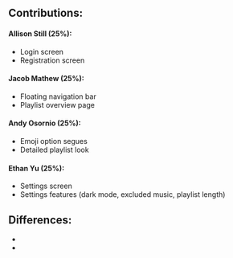 ## Contributions:

#### Allison Still (25%):
- Login screen
- Registration screen

#### Jacob Mathew (25%):
- Floating navigation bar
- Playlist overview page

#### Andy Osornio (25%):
- Emoji option segues
- Detailed playlist look

#### Ethan Yu (25%):
- Settings screen
- Settings features (dark mode, excluded music, playlist length)


## Differences:
- 
- 
